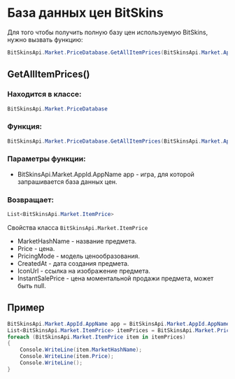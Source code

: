 ﻿# База данных цен BitSkins

Для того чтобы получить полную базу цен используемую BitSkins, нужно вызвать функцию:

```csharp
BitSkinsApi.Market.PriceDatabase.GetAllItemPrices(BitSkinsApi.Market.AppId.AppName app);
```

## GetAllItemPrices()

### Находится в классе:

```csharp
BitSkinsApi.Market.PriceDatabase
```

### Функция:

```csharp
BitSkinsApi.Market.PriceDatabase.GetAllItemPrices(BitSkinsApi.Market.AppId.AppName app,);
```

### Параметры функции:

* BitSkinsApi.Market.AppId.AppName app - игра, для которой запрашивается база данных цен.

### Возвращает:

```csharp
List<BitSkinsApi.Market.ItemPrice>
```

Свойства класса ```BitSkinsApi.Market.ItemPrice```
* MarketHashName - название предмета.
* Price - цена.
* PricingMode - модель ценообразования.
* CreatedAt - дата создания предмета.
* IconUrl - ссылка на изображение предмета.
* InstantSalePrice - цена моментальной продажи предмета, может быть null.

## Пример

```csharp
BitSkinsApi.Market.AppId.AppName app = BitSkinsApi.Market.AppId.AppName.CounterStrikGlobalOffensive;
List<BitSkinsApi.Market.ItemPrice> itemPrices = BitSkinsApi.Market.PriceDatabase.GetAllItemPrices(app);
foreach (BitSkinsApi.Market.ItemPrice item in itemPrices)
{
    Console.WriteLine(item.MarketHashName);
    Console.WriteLine(item.Price);
    Console.WriteLine();
}
```